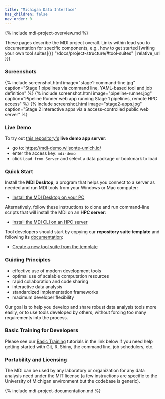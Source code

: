 ```yaml
---
title: "Michigan Data Interface"
has_children: false
nav_order: 0
---
```


<!-- please do not alter the next line -->
{% include mdi-project-overview.md %} 


These pages describe the MDI project overall.
Links within lead you to documentation for 
specific components, e.g., how to get started
[writing your own tool suites]({{ "/docs/project-structure/#tool-suites" | relative_url }}).

### Screenshots

{% include screenshot.html 
   image="stage1-command-line.jpg" 
   caption="Stage 1 pipelines via command line, YAML-based tool and job definition" %}
{% include screenshot.html 
   image="pipeline-runner.jpg" 
   caption="Pipeline Runner web app running Stage 1 pipelines, remote HPC access" %}
{% include screenshot.html 
   image="stage2-apps.jpg" 
   caption="Stage 2 interactive apps via a access-controlled public web server" %}

### Live Demo

To try out 
[this repository's](https://github.com/MiDataInt/demo-mdi-tools)
 **live demo app server**:

- go to: <https://mdi-demo.wilsonte-umich.io/>
- enter the access key: <code>mdi-demo</code>
- click <code>Load from Server</code> and select a data package or bookmark to load

### Quick Start

Install the **MDI Desktop**, a program that helps you connect to a server as needed and run MDI tools from your Windows or Mac computer:

- [Install the MDI Desktop on your PC](/mdi-desktop-app/docs/installation)

Alternatively, follow these instructions to clone and run command-line 
scripts that will install the MDI on an **HPC server**:

- [Install the MDI CLI on an HPC server](/mdi/docs/installation)

Tool developers should start by copying our **repository suite template**
and following its [documentation](/mdi-suite-template):

- [Create a new tool suite from the template](https://github.com/MiDataInt/mdi-suite-template/generate)

### Guiding Principles

- effective use of modern development tools
- optimal use of scalable computation resources
- rapid collaboration and code sharing
- interactive data analysis
- standardized implementation frameworks
- maximum developer flexibility

Our goal is to help you develop and share robust
data analysis tools more easily, or to use tools developed by others,
without forcing too many requirements into the process. 

### Basic Training for Developers

Please see our 
[Basic Training](https://midataint.github.io/mdi-basic-training) tutorials 
in the link below if you need help getting started with Git, R,
Shiny, the command line, job schedulers, etc.

### Portability and Licensing

The MDI can 
be used by any laboratory or organization for any data analysis need
under the MIT license (a few instructions 
are specific to the University of Michigan environment but the codebase
is generic).

<!-- please do not alter the next line -->
{% include mdi-project-documentation.md %}
